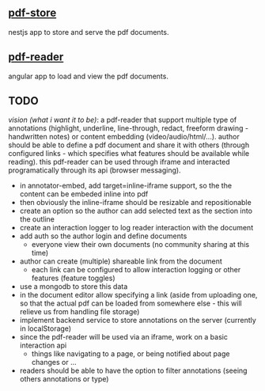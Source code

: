 ## [pdf-store](./pdf-store/)
nestjs app to store and serve the pdf documents.

## [pdf-reader](./pdf-reader/)
angular app to load and view the pdf documents.

## TODO

*vision (what i want it to be)*: a pdf-reader that support multiple type of annotations (highlight, underline, line-through, redact, freeform drawing - handwritten notes) or content embedding (video/audio/html/...). author should be able to define a pdf document and share it with others (through configured links - which specifies what features should be available while reading). this pdf-reader can be used through iframe and interacted programatically through its api (browser messaging).

- in annotator-embed, add target=inline-iframe support, so the the content can be embeded inline into pdf
- then obviously the inline-iframe should be resizable and repositionable
- create an option so the author can add selected text as the section into the outline
- create an interaction logger to log reader interaction with the document
- add auth so the author login and define documents 
  - everyone view their own documents (no community sharing at this time)
- author can create (multiple) shareable link from the document 
  - each link can be configured to allow interaction logging or other features (feature toggles)
- use a mongodb to store this data
- in the document editor allow specifying a link (aside from uploading one, so that the actual pdf can be loaded from somewhere else - this will relieve us from handling file storage)
- implement backend service to store annotations on the server (currently in localStorage)
- since the pdf-reader will be used via an iframe, work on a basic interaction api
  - things like navigating to a page, or being notified about page changes or ...
- readers should be able to have the option to filter annotations (seeing others annotations or type)
